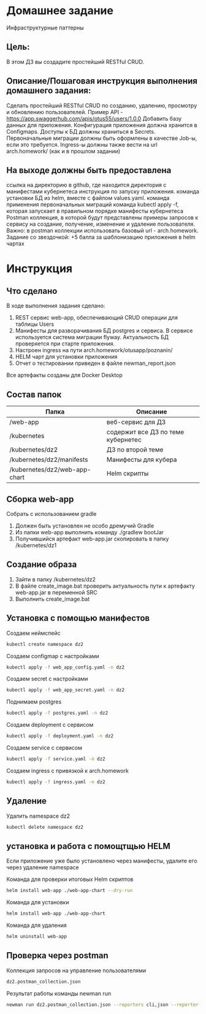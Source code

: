 # Домашнее задание
Инфраструктурные паттерны

## Цель:
В этом ДЗ вы создадите простейший RESTful CRUD.

## Описание/Пошаговая инструкция выполнения домашнего задания:
Сделать простейший RESTful CRUD по созданию, удалению, просмотру и обновлению пользователей.
Пример API - https://app.swaggerhub.com/apis/otus55/users/1.0.0
Добавить базу данных для приложения.
Конфигурация приложения должна хранится в Configmaps.
Доступы к БД должны храниться в Secrets.
Первоначальные миграции должны быть оформлены в качестве Job-ы, если это требуется.
Ingress-ы должны также вести на url arch.homework/ (как и в прошлом задании)

## На выходе должны быть предоставлена
ссылка на директорию в github, где находится директория с манифестами кубернетеса
инструкция по запуску приложения.
команда установки БД из helm, вместе с файлом values.yaml.
команда применения первоначальных миграций
команда kubectl apply -f, которая запускает в правильном порядке манифесты кубернетеса
Postman коллекция, в которой будут представлены примеры запросов к сервису на создание, получение, изменение и удаление пользователя. Важно: в postman коллекции использовать базовый url - arch.homework.
Задание со звездочкой:
+5 балла за шаблонизацию приложения в helm чартах


# Инструкция
## Что сделано
В ходе выполнения задания сделано:
1. REST сервис web-app, обеспечивающий CRUD операции для таблицы Users
2. Манифесты для разворачивания БД postgres и сервиса. В сервисе используется система миграции flyway. Актуальность БД проверяется при старте приложения.
3. Настроен ingress на пути arch.homework/otusapp/poznanin/
4. HELM чарт для установки приложения
5. Отчет о тестировании приведен в файле newman_report.json

Все артефакты созданы для Docker Desktop

## Состав папок
| Папка                         | Описание                           |
|-------------------------------|------------------------------------|
| /web-app                      | веб-сервис для ДЗ                  |
| /kubernetes                   | содержит все ДЗ по теме кубернетес |
| /kubernetes/dz2               | ДЗ по второй теме                  |
| /kubernetes/dz2/manifests     | Манифесты для кубера               |
| /kubernetes/dz2/web-app-chart | Helm скрипты                       |


## Сборка web-app
Собрать с использованием gradle
1. Должен быть установлен не особо дремучий Gradle
2. Из папки web-app выполнить команду ./gradlew bootJar
3. Получившийся артефакт web-app.jar скопировать в папку /kubernetes/dz1

## Создание образа
1. Зайти в папку /kubernetes/dz2
2. В файле create_image.bat проверить актуальность пути к артефакту web-app.jar в переменной SRC
3. Выполнить create_image.bat

## Установка с помощью манифестов
Создаем неймспейс
```sh
kubectl create namespace dz2
```
Создаем configmap с настройками
```sh
kubectl apply -f web_app_config.yaml -n dz2
```
Создаем secret с настройками
```sh
kubectl apply -f web_app_secret.yaml -n dz2
```
Поднимаем postgres
```sh
kubectl apply -f postgres.yaml -n dz2
```
Создаем deployment с сервисом
```sh
kubectl apply -f deployment.yaml -n dz2
```
Создаем service с сервисом
```sh
kubectl apply -f service.yaml -n dz2
```
Создаем ingress с привязкой к arch.homework
```sh
kubectl apply -f ingress.yaml -n dz2
```
## Удаление 
Удалить namespace dz2
```sh
kubectl delete namespace dz2
```
## установка и работа с помощтщью HELM
Если приложение уже было установлено через манифесты, удалите его через удаление namespace

Команда для проверки итоговых Helm скриптов
```sh
helm install web-app ./web-app-chart --dry-run
```
Команда для установки
```sh
helm install web-app ./web-app-chart
```

Команда для удаления
```sh
helm uninstall web-app
```

## Проверка через postman

Коллекция запросов на управление пользователями
```sh
dz2.postman_collection.json
```
Результат работы команды newman run
```sh
newman run dz2.postman_collection.json --reporters cli,json --reporter-json-export newman_report.json
```
